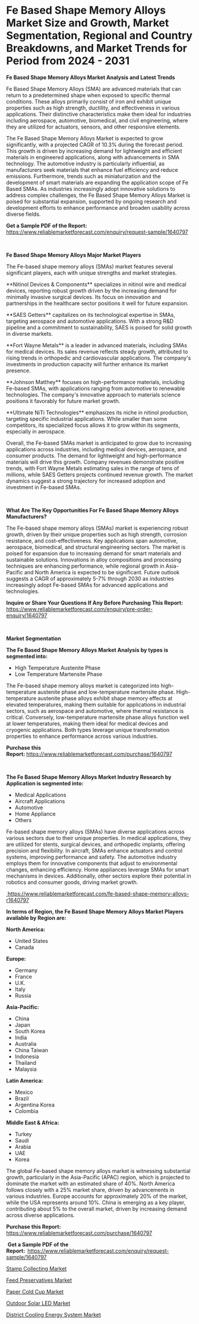 <p><h1>Fe Based Shape Memory Alloys Market Size and Growth, Market Segmentation, Regional and Country Breakdowns, and Market Trends for Period from 2024 -  2031</h1></p><p><strong>Fe Based Shape Memory Alloys Market Analysis and Latest Trends</strong></p>
<p><p>Fe Based Shape Memory Alloys (SMA) are advanced materials that can return to a predetermined shape when exposed to specific thermal conditions. These alloys primarily consist of iron and exhibit unique properties such as high strength, ductility, and effectiveness in various applications. Their distinctive characteristics make them ideal for industries including aerospace, automotive, biomedical, and civil engineering, where they are utilized for actuators, sensors, and other responsive elements.</p><p>The Fe Based Shape Memory Alloys Market is expected to grow significantly, with a projected CAGR of 10.3% during the forecast period. This growth is driven by increasing demand for lightweight and efficient materials in engineered applications, along with advancements in SMA technology. The automotive industry is particularly influential, as manufacturers seek materials that enhance fuel efficiency and reduce emissions. Furthermore, trends such as miniaturization and the development of smart materials are expanding the application scope of Fe Based SMAs. As industries increasingly adopt innovative solutions to address complex challenges, the Fe Based Shape Memory Alloys Market is poised for substantial expansion, supported by ongoing research and development efforts to enhance performance and broaden usability across diverse fields.</p></p>
<p><strong>Get a Sample PDF of the Report:&nbsp;</strong> <a href="https://www.reliablemarketforecast.com/enquiry/request-sample/1640797?utm_campaign=1283&utm_medium=2&utm_source=Github&utm_content=ia&utm_term=25092024&utm_id=fe-based-shape-memory-alloys">https://www.reliablemarketforecast.com/enquiry/request-sample/1640797</a></p>
<p>&nbsp;</p>
<p><strong>Fe Based Shape Memory Alloys Major Market Players</strong></p>
<p><p>The Fe-based shape memory alloys (SMAs) market features several significant players, each with unique strengths and market strategies. </p><p>**Nitinol Devices & Components** specializes in nitinol wire and medical devices, reporting robust growth driven by the increasing demand for minimally invasive surgical devices. Its focus on innovation and partnerships in the healthcare sector positions it well for future expansion.</p><p>**SAES Getters** capitalizes on its technological expertise in SMAs, targeting aerospace and automotive applications. With a strong R&D pipeline and a commitment to sustainability, SAES is poised for solid growth in diverse markets.</p><p>**Fort Wayne Metals** is a leader in advanced materials, including SMAs for medical devices. Its sales revenue reflects steady growth, attributed to rising trends in orthopedic and cardiovascular applications. The company's investments in production capacity will further enhance its market presence.</p><p>**Johnson Matthey** focuses on high-performance materials, including Fe-based SMAs, with applications ranging from automotive to renewable technologies. The company's innovative approach to materials science positions it favorably for future market growth.</p><p>**Ultimate NiTi Technologies** emphasizes its niche in nitinol production, targeting specific industrial applications. While smaller than some competitors, its specialized focus allows it to grow within its segments, especially in aerospace.</p><p>Overall, the Fe-based SMAs market is anticipated to grow due to increasing applications across industries, including medical devices, aerospace, and consumer products. The demand for lightweight and high-performance materials will drive this growth. Company revenues demonstrate positive trends, with Fort Wayne Metals estimating sales in the range of tens of millions, while SAES Getters projects continued revenue growth. The market dynamics suggest a strong trajectory for increased adoption and investment in Fe-based SMAs.</p></p>
<p>&nbsp;</p>
<p><strong>What Are The Key Opportunities For Fe Based Shape Memory Alloys Manufacturers?</strong></p>
<p><p>The Fe-based shape memory alloys (SMAs) market is experiencing robust growth, driven by their unique properties such as high strength, corrosion resistance, and cost-effectiveness. Key applications span automotive, aerospace, biomedical, and structural engineering sectors. The market is poised for expansion due to increasing demand for smart materials and sustainable solutions. Innovations in alloy compositions and processing techniques are enhancing performance, while regional growth in Asia-Pacific and North America is expected to be significant. Future outlook suggests a CAGR of approximately 5-7% through 2030 as industries increasingly adopt Fe-based SMAs for advanced applications and technologies.</p></p>
<p><strong>Inquire or Share Your Questions If Any Before Purchasing This Report:</strong> <a href="https://www.reliablemarketforecast.com/enquiry/pre-order-enquiry/1640797?utm_campaign=1283&utm_medium=2&utm_source=Github&utm_content=ia&utm_term=25092024&utm_id=fe-based-shape-memory-alloys">https://www.reliablemarketforecast.com/enquiry/pre-order-enquiry/1640797</a></p>
<p>&nbsp;</p>
<p><strong>Market Segmentation</strong></p>
<p><strong>The Fe Based Shape Memory Alloys Market Analysis by types is segmented into:</strong></p>
<p><ul><li>High Temperature Austenite Phase</li><li>Low Temperature Martensite Phase</li></ul></p>
<p><p>The Fe-based shape memory alloys market is categorized into high-temperature austenite phase and low-temperature martensite phase. High-temperature austenite phase alloys exhibit shape memory effects at elevated temperatures, making them suitable for applications in industrial sectors, such as aerospace and automotive, where thermal resistance is critical. Conversely, low-temperature martensite phase alloys function well at lower temperatures, making them ideal for medical devices and cryogenic applications. Both types leverage unique transformation properties to enhance performance across various industries.</p></p>
<p><strong>Purchase this Report:&nbsp;</strong><a href="https://www.reliablemarketforecast.com/purchase/1640797?utm_campaign=1283&utm_medium=2&utm_source=Github&utm_content=ia&utm_term=25092024&utm_id=fe-based-shape-memory-alloys">https://www.reliablemarketforecast.com/purchase/1640797</a></p>
<p>&nbsp;</p>
<p><strong>The Fe Based Shape Memory Alloys Market Industry Research by Application is segmented into:</strong></p>
<p><ul><li>Medical Applications</li><li>Aircraft Applications</li><li>Automotive</li><li>Home Appliance</li><li>Others</li></ul></p>
<p><p>Fe-based shape memory alloys (SMAs) have diverse applications across various sectors due to their unique properties. In medical applications, they are utilized for stents, surgical devices, and orthopedic implants, offering precision and flexibility. In aircraft, SMAs enhance actuators and control systems, improving performance and safety. The automotive industry employs them for innovative components that adjust to environmental changes, enhancing efficiency. Home appliances leverage SMAs for smart mechanisms in devices. Additionally, other sectors explore their potential in robotics and consumer goods, driving market growth.</p></p>
<p><a href="https://www.reliablemarketforecast.com/fe-based-shape-memory-alloys-r1640797?utm_campaign=1283&utm_medium=2&utm_source=Github&utm_content=ia&utm_term=25092024&utm_id=fe-based-shape-memory-alloys">&nbsp;https://www.reliablemarketforecast.com/fe-based-shape-memory-alloys-r1640797</a></p>
<p><strong>In terms of Region, the Fe Based Shape Memory Alloys Market Players available by Region are:</strong></p>
<p>
    <p> <strong> North America: </strong>
        <ul>
            <li>United States</li>
            <li>Canada</li>
        </ul>
        </p> 
    <p> <strong> Europe: </strong>
        <ul>
            <li>Germany</li>
            <li>France</li>
            <li>U.K.</li>
            <li>Italy</li>
            <li>Russia</li>
        </ul>
        </p> 
    <p> <strong> Asia-Pacific: </strong>
        <ul>
            <li>China</li>
            <li>Japan</li>
            <li>South Korea</li>
            <li>India</li>
            <li>Australia</li>
            <li>China Taiwan</li>
            <li>Indonesia</li>
            <li>Thailand</li>
            <li>Malaysia</li>
        </ul>
        </p> 
    <p> <strong> Latin America: </strong>
        <ul>
            <li>Mexico</li>
            <li>Brazil</li>
            <li>Argentina Korea</li>
            <li>Colombia</li>
        </ul>
        </p> 
    <p> <strong> Middle East & Africa: </strong>
        <ul>
            <li>Turkey</li>
            <li>Saudi</li>
            <li>Arabia</li>
            <li>UAE</li>
            <li>Korea</li>
        </ul>
    </p>
    </p>
<p><p>The global Fe-based shape memory alloys market is witnessing substantial growth, particularly in the Asia-Pacific (APAC) region, which is projected to dominate the market with an estimated share of 40%. North America follows closely with a 25% market share, driven by advancements in various industries. Europe accounts for approximately 20% of the market, while the USA represents around 10%. China is emerging as a key player, contributing about 5% to the overall market, driven by increasing demand across diverse applications.</p></p>
<p><strong>Purchase this Report: </strong><a href="https://www.reliablemarketforecast.com/purchase/1640797?utm_campaign=1283&utm_medium=2&utm_source=Github&utm_content=ia&utm_term=25092024&utm_id=fe-based-shape-memory-alloys">https://www.reliablemarketforecast.com/purchase/1640797</a></p>
<p>&nbsp;<strong>Get a Sample PDF of the Report:&nbsp;&nbsp;</strong><a href="https://www.reliablemarketforecast.com/enquiry/request-sample/1640797?utm_campaign=1283&utm_medium=2&utm_source=Github&utm_content=ia&utm_term=25092024&utm_id=fe-based-shape-memory-alloys">https://www.reliablemarketforecast.com/enquiry/request-sample/1640797</a></p>
<p><strong></strong></p>
<p><p><a href="https://www.linkedin.com/pulse/stamp-collecting-market-size-growing-cagr-8-report-covers-qbnye?trackingId=1sK0ENMZRP%2B7hMvH1UBTFg%3D%3D&utm_campaign=1283&utm_medium=2&utm_source=Github&utm_content=ia&utm_term=25092024&utm_id=fe-based-shape-memory-alloys">Stamp Collecting Market</a></p><p><a href="https://www.linkedin.com/pulse/feed-preservatives-market-trends-analysis-opportunities-challenges-mw5me?trackingId=nIsJghExTwiC69moEdYdTg%3D%3D&utm_campaign=1283&utm_medium=2&utm_source=Github&utm_content=ia&utm_term=25092024&utm_id=fe-based-shape-memory-alloys">Feed Preservatives Market</a></p><p><a href="https://issuu.com/reportprime-2/docs/paper-cold-cup-market-size-2030.ppt_97ebf70f2f6c2c?utm_campaign=1283&utm_medium=2&utm_source=Github&utm_content=ia&utm_term=25092024&utm_id=fe-based-shape-memory-alloys">Paper Cold Cup Market</a></p><p><a href="https://issuu.com/reportprime-2/docs/outdoor-solar-led-market-size-2030._ccd5cbd7f974b8?utm_campaign=1283&utm_medium=2&utm_source=Github&utm_content=ia&utm_term=25092024&utm_id=fe-based-shape-memory-alloys">Outdoor Solar LED Market</a></p><p><a href="https://www.linkedin.com/pulse/global-district-cooling-energy-system-industry-analysis-share-ilvkf?trackingId=cfsr1Cu%2BSe68GadkDlFkyw%3D%3D&utm_campaign=1283&utm_medium=2&utm_source=Github&utm_content=ia&utm_term=25092024&utm_id=fe-based-shape-memory-alloys">District Cooling Energy System Market</a></p></p>